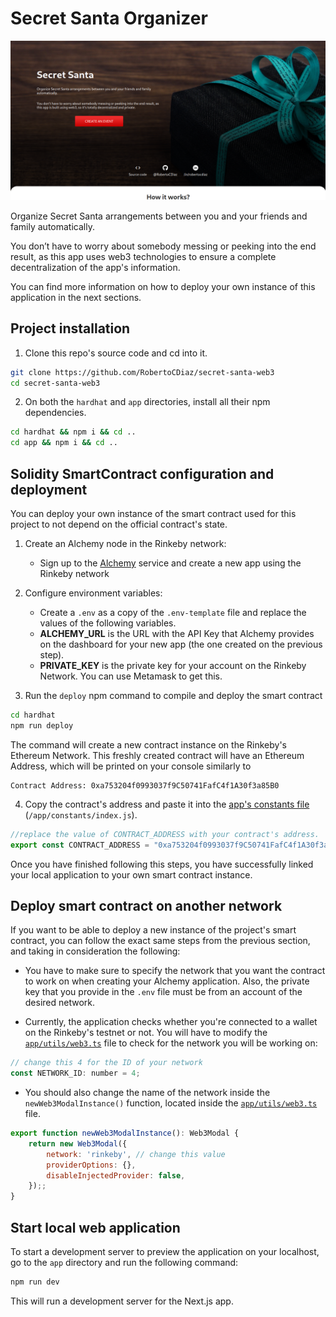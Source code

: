 # Secret Santa Organizer

![Landing page](landing-page.png)

Organize Secret Santa arrangements between you and your friends and family automatically.

You don’t have to worry about somebody messing or peeking into the end result, as this app uses web3 technologies to ensure a complete decentralization of the app's information.

You can find more information on how to deploy your own instance of this application in the next sections.

## Project installation 

1. Clone this repo's source code and cd into it.

```bash
git clone https://github.com/RobertoCDiaz/secret-santa-web3
cd secret-santa-web3
```

2. On both the `hardhat` and `app` directories, install all their npm dependencies. 
```bash
cd hardhat && npm i && cd ..
cd app && npm i && cd ..
```

## Solidity SmartContract configuration and deployment

You can deploy your own instance of the smart contract used for this project to not depend on the official contract's state. 

1. Create an Alchemy node in the Rinkeby network:
    * Sign up to the [Alchemy](https://www.alchemyapi.io) service and create a new app using the Rinkeby network

2. Configure environment variables:
    * Create a `.env` as a copy of the `.env-template` file and replace the values of the following variables.
    * **ALCHEMY_URL** is the URL with the API Key that Alchemy provides on the dashboard for your new app (the one created on the previous step).
    * **PRIVATE_KEY** is the private key for your account on the Rinkeby Network. You can use Metamask to get this.

3. Run the `deploy` npm command to compile and deploy the smart contract

```bash
cd hardhat
npm run deploy
```
The command will create a new contract instance on the Rinkeby's Ethereum Network. This freshly created contract will have an Ethereum Address, which will be printed on your console similarly to
```
Contract Address: 0xa753204f0993037f9C50741FafC4f1A30f3a85B0
```

4. Copy the contract's address and paste it into the [app's constants file](app/constants/index.js) (`/app/constants/index.js`).

```js
//replace the value of CONTRACT_ADDRESS with your contract's address.
export const CONTRACT_ADDRESS = "0xa753204f0993037f9C50741FafC4f1A30f3a85B0";
```

Once you have finished following this steps, you have successfully linked your local application to your own smart contract instance.

## Deploy smart contract on another network

If you want to be able to deploy a new instance of the project's smart contract, you can follow the exact same steps from the previous section, and taking in consideration the following:

* You have to make sure to specify the network that you want the contract to work on when creating your Alchemy application. Also, the private key that you provide in the `.env` file must be from an account of the desired network.

* Currently, the application checks whether you're connected to a wallet on the Rinkeby's testnet or not. You will have to modify the [`app/utils/web3.ts`](app/utils/web3.ts) file to check for the network you will be working on:

```js
// change this 4 for the ID of your network
const NETWORK_ID: number = 4;
```

* You should also change the name of the network inside the `newWeb3ModalInstance()` function, located inside the [`app/utils/web3.ts`](app/utils/web3.ts) file.
```js
export function newWeb3ModalInstance(): Web3Modal {
    return new Web3Modal({
        network: 'rinkeby', // change this value
        providerOptions: {},
        disableInjectedProvider: false,
    });;
}
```

## Start local web application

To start a development server to preview the application on your localhost, go to the `app` directory and run the following command:

```bash
npm run dev
```

This will run a development server for the Next.js app.